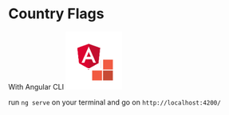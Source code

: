 # Country Flags
With Angular CLI
![Logo](ngCodehub.png)

run `ng serve` on your terminal and go on `http://localhost:4200/`


